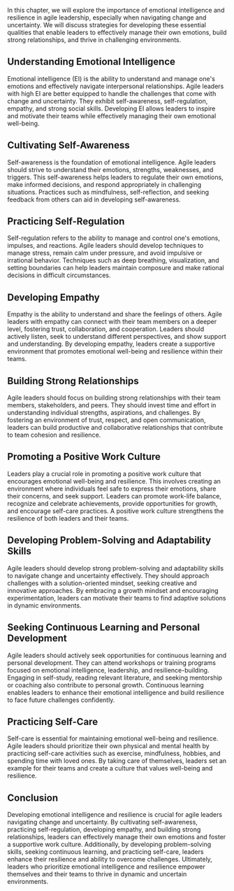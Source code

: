 
In this chapter, we will explore the importance of emotional intelligence and resilience in agile leadership, especially when navigating change and uncertainty. We will discuss strategies for developing these essential qualities that enable leaders to effectively manage their own emotions, build strong relationships, and thrive in challenging environments.

**Understanding Emotional Intelligence**
----------------------------------------

Emotional intelligence (EI) is the ability to understand and manage one's emotions and effectively navigate interpersonal relationships. Agile leaders with high EI are better equipped to handle the challenges that come with change and uncertainty. They exhibit self-awareness, self-regulation, empathy, and strong social skills. Developing EI allows leaders to inspire and motivate their teams while effectively managing their own emotional well-being.

**Cultivating Self-Awareness**
------------------------------

Self-awareness is the foundation of emotional intelligence. Agile leaders should strive to understand their emotions, strengths, weaknesses, and triggers. This self-awareness helps leaders to regulate their own emotions, make informed decisions, and respond appropriately in challenging situations. Practices such as mindfulness, self-reflection, and seeking feedback from others can aid in developing self-awareness.

**Practicing Self-Regulation**
------------------------------

Self-regulation refers to the ability to manage and control one's emotions, impulses, and reactions. Agile leaders should develop techniques to manage stress, remain calm under pressure, and avoid impulsive or irrational behavior. Techniques such as deep breathing, visualization, and setting boundaries can help leaders maintain composure and make rational decisions in difficult circumstances.

**Developing Empathy**
----------------------

Empathy is the ability to understand and share the feelings of others. Agile leaders with empathy can connect with their team members on a deeper level, fostering trust, collaboration, and cooperation. Leaders should actively listen, seek to understand different perspectives, and show support and understanding. By developing empathy, leaders create a supportive environment that promotes emotional well-being and resilience within their teams.

**Building Strong Relationships**
---------------------------------

Agile leaders should focus on building strong relationships with their team members, stakeholders, and peers. They should invest time and effort in understanding individual strengths, aspirations, and challenges. By fostering an environment of trust, respect, and open communication, leaders can build productive and collaborative relationships that contribute to team cohesion and resilience.

**Promoting a Positive Work Culture**
-------------------------------------

Leaders play a crucial role in promoting a positive work culture that encourages emotional well-being and resilience. This involves creating an environment where individuals feel safe to express their emotions, share their concerns, and seek support. Leaders can promote work-life balance, recognize and celebrate achievements, provide opportunities for growth, and encourage self-care practices. A positive work culture strengthens the resilience of both leaders and their teams.

**Developing Problem-Solving and Adaptability Skills**
------------------------------------------------------

Agile leaders should develop strong problem-solving and adaptability skills to navigate change and uncertainty effectively. They should approach challenges with a solution-oriented mindset, seeking creative and innovative approaches. By embracing a growth mindset and encouraging experimentation, leaders can motivate their teams to find adaptive solutions in dynamic environments.

**Seeking Continuous Learning and Personal Development**
--------------------------------------------------------

Agile leaders should actively seek opportunities for continuous learning and personal development. They can attend workshops or training programs focused on emotional intelligence, leadership, and resilience-building. Engaging in self-study, reading relevant literature, and seeking mentorship or coaching also contribute to personal growth. Continuous learning enables leaders to enhance their emotional intelligence and build resilience to face future challenges confidently.

**Practicing Self-Care**
------------------------

Self-care is essential for maintaining emotional well-being and resilience. Agile leaders should prioritize their own physical and mental health by practicing self-care activities such as exercise, mindfulness, hobbies, and spending time with loved ones. By taking care of themselves, leaders set an example for their teams and create a culture that values well-being and resilience.

Conclusion
----------

Developing emotional intelligence and resilience is crucial for agile leaders navigating change and uncertainty. By cultivating self-awareness, practicing self-regulation, developing empathy, and building strong relationships, leaders can effectively manage their own emotions and foster a supportive work culture. Additionally, by developing problem-solving skills, seeking continuous learning, and practicing self-care, leaders enhance their resilience and ability to overcome challenges. Ultimately, leaders who prioritize emotional intelligence and resilience empower themselves and their teams to thrive in dynamic and uncertain environments.
